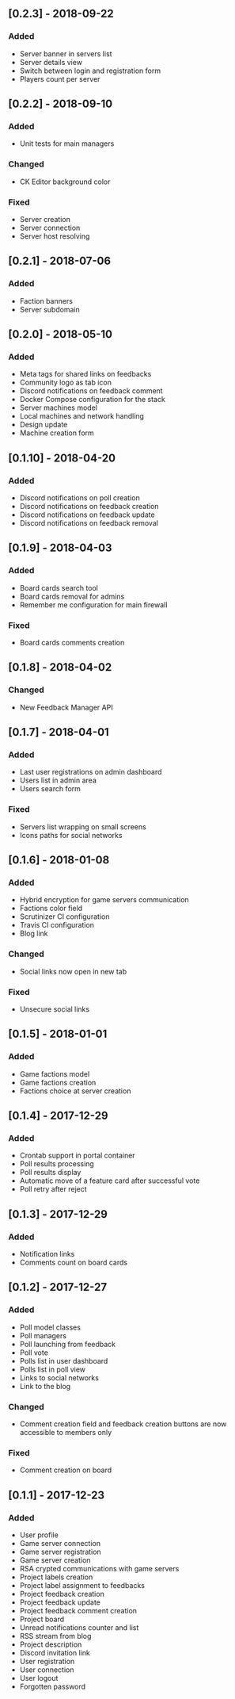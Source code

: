 ## [0.2.3] - 2018-09-22
### Added
- Server banner in servers list
- Server details view
- Switch between login and registration form
- Players count per server

## [0.2.2] - 2018-09-10
### Added
- Unit tests for main managers

### Changed
- CK Editor background color

### Fixed
- Server creation
- Server connection
- Server host resolving

## [0.2.1] - 2018-07-06
### Added
- Faction banners
- Server subdomain

## [0.2.0] - 2018-05-10
### Added
- Meta tags for shared links on feedbacks
- Community logo as tab icon
- Discord notifications on feedback comment
- Docker Compose configuration for the stack
- Server machines model
- Local machines and network handling
- Design update
- Machine creation form

## [0.1.10] - 2018-04-20
### Added
- Discord notifications on poll creation
- Discord notifications on feedback creation
- Discord notifications on feedback update
- Discord notifications on feedback removal

## [0.1.9] - 2018-04-03
### Added
- Board cards search tool
- Board cards removal for admins
- Remember me configuration for main firewall

### Fixed
- Board cards comments creation

## [0.1.8] - 2018-04-02
### Changed
- New Feedback Manager API

## [0.1.7] - 2018-04-01
### Added
- Last user registrations on admin dashboard
- Users list in admin area
- Users search form

### Fixed
- Servers list wrapping on small screens
- Icons paths for social networks

## [0.1.6] - 2018-01-08
### Added
- Hybrid encryption for game servers communication
- Factions color field
- Scrutinizer CI configuration
- Travis CI configuration
- Blog link

### Changed
- Social links now open in new tab

### Fixed
- Unsecure social links

## [0.1.5] - 2018-01-01
### Added
- Game factions model
- Game factions creation
- Factions choice at server creation

## [0.1.4] - 2017-12-29
### Added
- Crontab support in portal container
- Poll results processing
- Poll results display
- Automatic move of a feature card after successful vote
- Poll retry after reject

## [0.1.3] - 2017-12-29
### Added
- Notification links
- Comments count on board cards

## [0.1.2] - 2017-12-27
### Added
- Poll model classes
- Poll managers
- Poll launching from feedback
- Poll vote
- Polls list in user dashboard
- Polls list in poll view
- Links to social networks
- Link to the blog

### Changed
- Comment creation field and feedback creation buttons are now accessible to members only 

### Fixed
- Comment creation on board

## [0.1.1] - 2017-12-23
### Added
- User profile
- Game server connection
- Game server registration
- Game server creation
- RSA crypted communications with game servers
- Project labels creation
- Project label assignment to feedbacks
- Project feedback creation
- Project feedback update
- Project feedback comment creation
- Project board
- Unread notifications counter and list
- RSS stream from blog
- Project description
- Discord invitation link
- User registration
- User connection
- User logout
- Forgotten password
